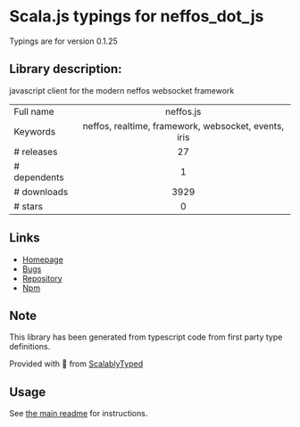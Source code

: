 
# Scala.js typings for neffos_dot_js

Typings are for version 0.1.25

## Library description:
javascript client for the modern neffos websocket framework

|                    |                 |
| ------------------ | :-------------: |
| Full name          | neffos.js |
| Keywords           | neffos, realtime, framework, websocket, events, iris |
| # releases         | 27 |
| # dependents       | 1 |
| # downloads        | 3929 |
| # stars            | 0 |

## Links
- [Homepage](https://github.com/kataras/neffos.js#readme)
- [Bugs](https://github.com/kataras/neffos.js/issues)
- [Repository](https://github.com/kataras/neffos.js)
- [Npm](https://www.npmjs.com/package/neffos.js)
    


## Note
This library has been generated from typescript code from first party type definitions.

Provided with :purple_heart: from [ScalablyTyped](https://github.com/oyvindberg/ScalablyTyped)

## Usage
See [the main readme](../../readme.md) for instructions.


